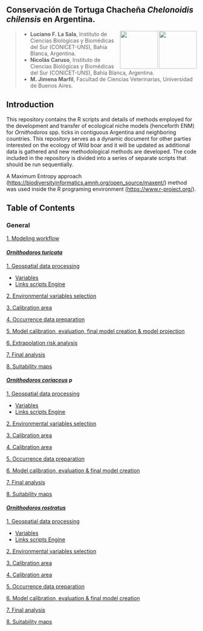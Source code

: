 
## Conservación de Tortuga Chacheña *Chelonoidis chilensis* en Argentina.

<img align="right" width="100" height="100" src="https://user-images.githubusercontent.com/20196847/121586179-ba0f1880-ca09-11eb-9a69-e4f534fafc6b.jpg">

<img align="right" width="100" height="100" src="https://user-images.githubusercontent.com/20196847/121600383-c3ed4780-ca1a-11eb-812c-e30c7c034790.png">


>* **Luciano F. La Sala**, Instituto de Ciencias Biológicas y Biomédicas del Sur (CONICET-UNS), Bahía Blanca, Argentina.  
>* **Nicolás Caruso**, Instituto de Ciencias Biológicas y Biomédicas del Sur (CONICET-UNS), Bahía Blanca, Argentina.
>* **M. Jimena Marfil**, Facultad de Ciencias Veterinarias, Universidad de Buenos Aires. 

Introduction 
----------  
This repository contains the R scripts and details of methods employed for the development and transfer of ecological niche models (henceforth ENM) for *Ornithodoros* spp. ticks in contiguous Argentina and neighboring countries.
This repository serves as a dynamic document for other parties interested on the ecology of Wild boar and it will be updated as additional data is gathered and new methodological methods are developed. 
The code included in the repository is divided into a series of separate scripts that should be run sequentially.

A Maximum Entropy approach (https://biodiversityinformatics.amnh.org/open_source/maxent/) method was used inside the R programing environment (https://www.r-project.org/).   

Table of Contents 
----------

### General

[1. Modeling workflow](./Modeling_workflow.md)

#### <ins>*Ornithodoros turicata*</ins>

[1. Geospatial data processing](./O_turicata/GEE_raster_processing/README.md)  
- [Variables](./O_turicata/GEE_raster_processing/Variables.md)
- [Links scripts Engine](./O_turicata/GEE_raster_processing/Links_scripts.md)

[2. Environmental variables selection](./O_turicata/Environmental_variables_selection/Variables_selection.md) 

[3. Calibration area](./O_turicata/Calibration_area/Calibration_area.md)

[4. Occurrence data preparation](./O_turicata/Occurrence_data/Occurrence_data.md)

[5. Model calibration, evaluation, final model creation & model projection](./O_turicata/Model_cal_eval_proj/Model_cal_eval_proj.md)

[6. Extrapolation risk analysis](./O_turicata/Extrapolation_risk/Extrapolation_risk.md)

[7. Final analysis](./O_turicata/Final_analysis/Final_analysis.md)

[8. Suitability maps](./O_turicata/Maps/Maps.md)

#### <ins>*Ornithodoros coriaceus*</ins> p

[1. Geospatial data processing](./O_rostratus/GEE_raster_processing/README.md)  
- [Variables](./O_rostratus/GEE_raster_processing/Variables.md)
- [Links scripts Engine](./O_rostratus/GEE_raster_processing/Links_scripts.md)

[2. Environmental variables selection](./O_rostratus/Environmental_variables_selection/Variables_selection.md) 

[3. Calibration area](./O_rostratus/Calibration_area/Calibration_area.md)

[4. Calibration area](./O_rostratus/Calibration_area/Calibration_area.md)

[5. Occurrence data preparation](./O_rostratus/Occurrence_data/Occurrence_data.md)

[6. Model calibration, evaluation & final model creation ](./O_rostratus/Model_cal_eval/Model_cal_eval_final.md)

[7. Final analysis](./O_rostratus/Final_analysis/Final_analysis.md)

[8. Suitability maps](./O_rostratus/Maps/Maps.md)

#### <ins>*Ornithodoros rostratus*</ins>

[1. Geospatial data processing](./O_rostratus/GEE_raster_processing/README.md)  
- [Variables](./O_rostratus/GEE_raster_processing/Variables.md)
- [Links scripts Engine](./O_rostratus/GEE_raster_processing/Links_scripts.md)

[2. Environmental variables selection](./O_rostratus/Environmental_variables_selection/Variables_selection.md) 

[3. Calibration area](./O_rostratus/Calibration_area/Calibration_area.md)

[4. Calibration area](./O_rostratus/Calibration_area/Calibration_area.md)

[5. Occurrence data preparation](./O_rostratus/Occurrence_data/Occurrence_data.md)

[6. Model calibration, evaluation & final model creation ](./O_rostratus/Model_cal_eval/Model_cal_eval_final.md)

[7. Final analysis](./O_rostratus/Final_analysis/Final_analysis.md)

[8. Suitability maps](./O_rostratus/Maps/Maps.md)

